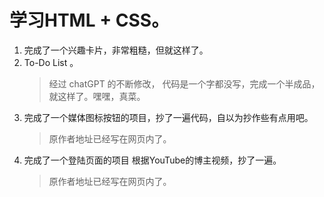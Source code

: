 # 学习HTML + CSS。
1. 完成了一个兴趣卡片，非常粗糙，但就这样了。
2. To-Do List 。
    > 经过 chatGPT 的不断修改， 代码是一个字都没写，完成一个半成品，就这样了。嘿嘿，真菜。
3. 完成了一个媒体图标按钮的项目，抄了一遍代码，自以为抄作些有点用吧。
    > 原作者地址已经写在网页内了。
4. 完成了一个登陆页面的项目 根据YouTube的博主视频，抄了一遍。
    > 原作者地址已经写在网页内了。